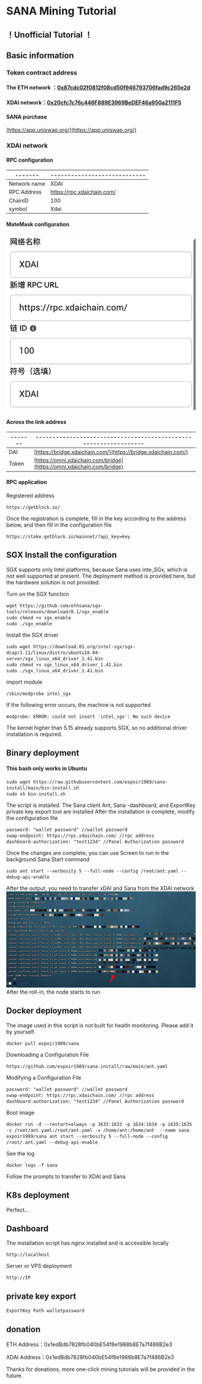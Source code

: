 # SANA Mining Tutorial
## ！Unofficial Tutorial ！
## Basic information
### Token contract address
#### The ETH network ：[0x87cdc02f0812f08cd50f946793706fad9c265e2d](https://etherscan.io/token/0x87cdc02f0812f08cd50f946793706fad9c265e2d)

#### XDAI network：[0x20cfc7c76c446F889E3969BeDEF46a950a2111F5](https://blockscout.com/xdai/mainnet/tokens/0x20cfc7c76c446F889E3969BeDEF46a950a2111F5)

#### SANA purchase

[https://app.uniswap.org/](https://app.uniswap.org/)

### XDAI network
#### RPC configuration
|-------|----------------------------|
|-------|----------------------------|
| Network name  | XDAI                       |
| RPC Address | https://rpc.xdaichain.com/ |
| ChainID   | 100                        |
| symbol    | Xdai                       |

#### MateMask configuration
![](images/matemasj-xdai.jpg)


#### Across the link address
|-------|----------------------------------------------------------------|
|-------|----------------------------------------------------------------|
| DAI | [https://bridge.xdaichain.com/](https://bridge.xdaichain.com/) |
| Token  | [https://omni.xdaichain.com/bridge](https://omni.xdaichain.com/bridge)                              |

#### RPC application
Registered address
```
https://getblock.io/
```
Once the registration is complete, fill in the key according to the address below, and then fill in the configuration file
```
https://stake.getblock.io/mainnet/?api_key=key
```

## SGX Install the configuration
SGX supports only Intel platforms, because Sana uses inte_SGx, which is not well supported at present. The deployment method is provided here, but the hardware solution is not provided.

Turn on the SGX function
```
wget https://github.com/ethsana/sgx-tools/releases/download/0.1/sgx_enable
sudo chmod +x sgx_enable
sudo ./sgx_enable
```
Install the SGX driver
```
sudo wget https://download.01.org/intel-sgx/sgx-dcap/1.11/linux/distro/ubuntu18.04-server/sgx_linux_x64_driver_1.41.bin
sudo chmod +x sgx_linux_x64_driver_1.41.bin
sudo ./sgx_linux_x64_driver_1.41.bin
```
import module
```
/sbin/modprobe intel_sgx
```
If the following error occurs, the machine is not supported
```
modprobe: ERROR: could not insert 'intel_sgx': No such device
```
The kernel higher than 5.15 already supports SGX, so no additional driver installation is required.

## Binary deployment
#### This bash only works in Ubuntu
```shell
sudo wget https://raw.githubusercontent.com/espoir1989/sana-install/main/bin-install.sh
sudo sh bin-install.sh
```
The script is installed. The Sana client Ant, Sana -dashboard, and ExportKey private key export tool are installed
After the installation is complete, modify the configuration file
```
password: "wallet password" //wallet password
swap-endpoint: https://rpc.xdaichain.com/ //rpc address
dashboard-authorization: "test1234" //Panel Authorization password
```
Once the changes are complete, you can use Screen to run in the background
Sana Start command
```
sudo ant start --verbosity 5 --full-node --config /root/ant.yaml --debug-api-enable
```
After the output, you need to transfer xDAI and Sana from the XDAI network
![](images/xdai-001.jpg)
After the roll-in, the node starts to run

## Docker deployment
The image used in this script is not built for health monitoring. Please add it by yourself.
```
docker pull expoir1989/sana
```
Downloading a Configuration File
```
https://github.com/espoir1989/sana-install/raw/main/ant.yaml
```
Modifying a Configuration File
```
password: "wallet password" //wallet password
swap-endpoint: https://rpc.xdaichain.com/ //rpc address
dashboard-authorization: "test1234" //Panel Authorization password
```
Boot image
```
docker run -d --restart=always -p 1633:1633 -p 1634:1634 -p 1635:1635 -v /root/ant.yaml:/root/ant.yaml -v /home/ant:/home/ant  --name sana expoir1989/sana ant start --verbosity 5 --full-node --config /root/.ant.yaml --debug-api-enable
```
See the log
```
docker logs -f sana
```
Follow the prompts to transfer to XDAI and Sana

## K8s deployment
Perfect...

## Dashboard
The installation script has nginx installed and is accessible locally
```
http://localhost
```
Server or VPS deployment
```
http://IP
```

## private key export
```
ExportKey Path walletpassword
```

## donation

ETH Address：0x1edBdb7828fb040bE54f8e1988b8E7a7f486B2e3

XDAI Address：0x1edBdb7828fb040bE54f8e1988b8E7a7f486B2e3

Thanks for donations, more one-click mining tutorials will be provided in the future.